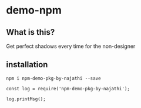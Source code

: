 # demo-npm 

## What is this?

Get perfect shadows every time for the non-designer

## installation

`npm i npm-demo-pkg-by-najathi --save`

```
const log = require('npm-demo-pkg-by-najathi');

log.printMsg();
```
